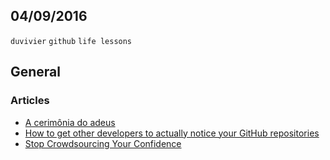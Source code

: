 04/09/2016
----------

`duvivier` `github` `life lessons`

## General

### Articles

- [A cerimônia do adeus](http://www.contextolivre.com.br/2014/12/a-cerimonia-do-adeus.html)
- [How to get other developers to actually notice your GitHub repositories](https://medium.freecodecamp.com/getting-others-to-notice-your-github-repository-697f24539455)
- [Stop Crowdsourcing Your Confidence](https://medium.com/art-of-practicality/stop-crowdsourcing-your-confidence-8153eb38b841)
